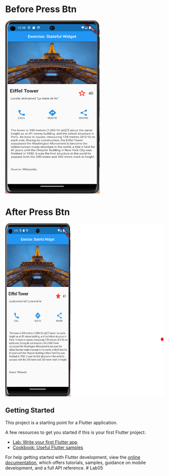 # Before Press Btn
<img src="assets/images/beforpress.png" style="width: 300px; height: 550px; max-width: 100%;">

# After Press Btn
<img src="assets/images/afterpress.png" style="width: 700px; height: 550px; max-width: 100%;">

## Getting Started

This project is a starting point for a Flutter application.

A few resources to get you started if this is your first Flutter project:

- [Lab: Write your first Flutter app](https://docs.flutter.dev/get-started/codelab)
- [Cookbook: Useful Flutter samples](https://docs.flutter.dev/cookbook)

For help getting started with Flutter development, view the
[online documentation](https://docs.flutter.dev/), which offers tutorials,
samples, guidance on mobile development, and a full API reference.
#   L a b 0 5 
 
 
